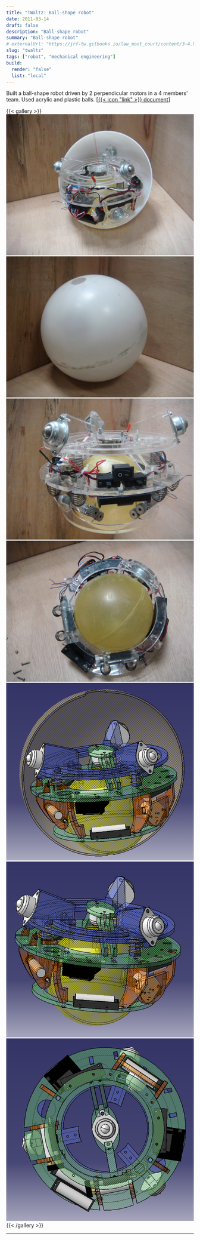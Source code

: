 ```yaml
---
title: "TWaltz: Ball-shape robot"
date: 2011-03-14
draft: false
description: "Ball-shape robot"
summary: "Ball-shape robot"
# externalUrl: "https://jrf-tw.gitbooks.io/law_moot_court/content/3-4.html"
slug: "twaltz"
tags: ["robot", "mechanical engineering"]
build:
  render: "false"
  list: "local"
---
```


Built a ball-shape robot driven by 2 perpendicular motors in a 4 members' team. Used acrylic and plastic balls. [[{{< icon "link" >}} document](TWaltz.pdf)]

{{< gallery >}}
  <img src="feature-DSC06223.jpg" class="grid-w100" />
  <img src="DSC06229.jpg" class="grid-w33" />
  <img src="DSC06221.jpg" class="grid-w33" />
  <img src="DSC06237.jpg" class="grid-w33" />
  <img src="2nd_1.png" class="grid-w33" />
  <img src="2nd_5.png" class="grid-w33" />
  <img src="2nd_7.png" class="grid-w33" />
{{< /gallery >}}

---

